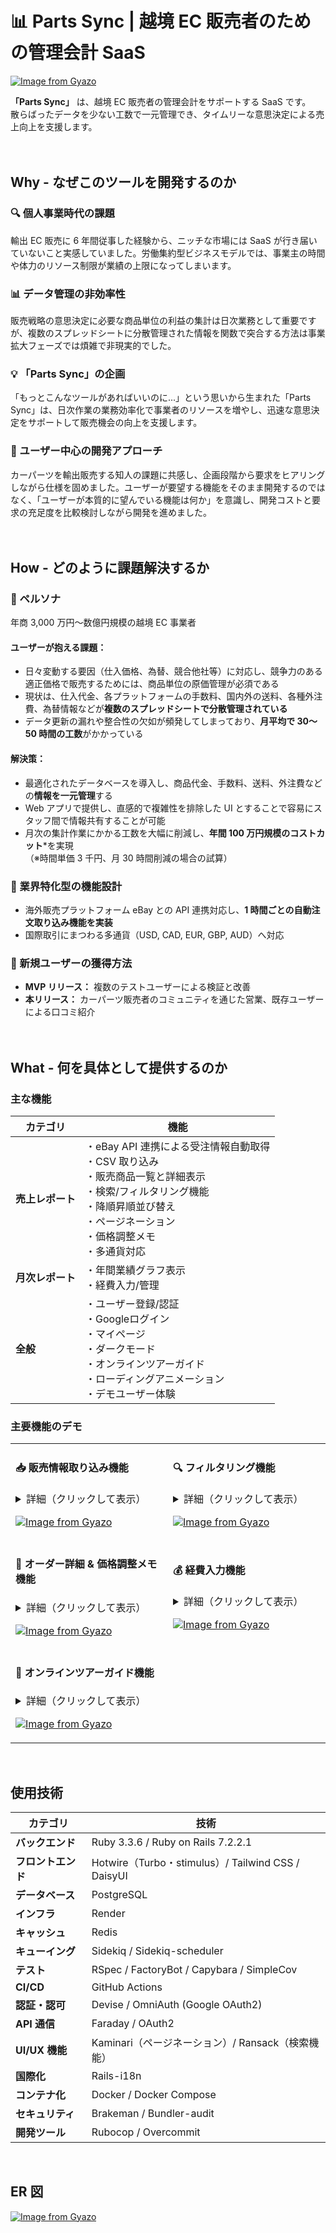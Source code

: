 # 📊 Parts Sync | 越境 EC 販売者のための管理会計 SaaS

[![Image from Gyazo](https://i.gyazo.com/3a721fbb896e886a8c4ef51df114f372.jpg)](https://gyazo.com/3a721fbb896e886a8c4ef51df114f372)

**「Parts Sync」** は、越境 EC 販売者の管理会計をサポートする SaaS です。<br>
散らばったデータを少ない工数で一元管理でき、タイムリーな意思決定による売上向上を支援します。
<br><br><br>

## Why - なぜこのツールを開発するのか

### 🔍 個人事業時代の課題

輸出 EC 販売に 6 年間従事した経験から、ニッチな市場には SaaS が行き届いていないこと実感していました。労働集約型ビジネスモデルでは、事業主の時間や体力のリソース制限が業績の上限になってしまいます。

### 📊 データ管理の非効率性

販売戦略の意思決定に必要な商品単位の利益の集計は日次業務として重要ですが、複数のスプレッドシートに分散管理された情報を関数で突合する方法は事業拡大フェーズでは煩雑で非現実的でした。

### 💡 「Parts Sync」の企画

「もっとこんなツールがあればいいのに...」という思いから生まれた「Parts Sync」は、日次作業の業務効率化で事業者のリソースを増やし、迅速な意思決定をサポートして販売機会の向上を支援します。

### 👥 ユーザー中心の開発アプローチ

カーパーツを輸出販売する知人の課題に共感し、企画段階から要求をヒアリングしながら仕様を固めました。ユーザーが要望する機能をそのまま開発するのではなく、「ユーザーが本質的に望んでいる機能は何か」を意識し、開発コストと要求の充足度を比較検討しながら開発を進めました。
<br><br><br>

## How - どのように課題解決するか

### 🎯 ペルソナ

年商 3,000 万円〜数億円規模の越境 EC 事業者<br>

#### ユーザーが抱える課題：

- 日々変動する要因（仕入価格、為替、競合他社等）に対応し、競争力のある適正価格で販売するためには、商品単位の原価管理が必須である
- 現状は、仕入代金、各プラットフォームの手数料、国内外の送料、各種外注費、為替情報などが**複数のスプレッドシートで分散管理されている**
- データ更新の漏れや整合性の欠如が頻発してしまっており、**月平均で 30〜50 時間の工数**がかかっている

#### 解決策：

- 最適化されたデータベースを導入し、商品代金、手数料、送料、外注費などの**情報を一元管理**する
- Web アプリで提供し、直感的で複雑性を排除した UI とすることで容易にスタッフ間で情報共有することが可能
- 月次の集計作業にかかる工数を大幅に削減し、**年間 100 万円規模のコストカット**\*を実現<br>（※時間単価 3 千円、月 30 時間削減の場合の試算）

### 🔧 業界特化型の機能設計

- 海外販売プラットフォーム eBay との API 連携対応し、**1 時間ごとの自動注文取り込み機能を実装**
- 国際取引にまつわる多通貨（USD, CAD, EUR, GBP, AUD）へ対応

### 🚀 新規ユーザーの獲得方法

- **MVP リリース：** 複数のテストユーザーによる検証と改善
- **本リリース：** カーパーツ販売者のコミュニティを通じた営業、既存ユーザーによる口コミ紹介
<br><br><br>

## What - 何を具体として提供するのか <br>

### 主な機能

| カテゴリ         | 機能                                                                                                                                               |
| ---------------- | -------------------------------------------------------------------------------------------------------------------------------------------------- |
| **売上レポート** | ・eBay API 連携による受注情報自動取得<br>・CSV 取り込み<br>・販売商品一覧と詳細表示<br>・検索/フィルタリング機能<br>・降順昇順並び替え<br>・ページネーション<br>・価格調整メモ<br>・多通貨対応 |
| **月次レポート** | ・年間業績グラフ表示<br>・経費入力/管理                                                                                                            |
| **全般**         | ・ユーザー登録/認証<br>・Googleログイン<br>・マイページ<br>・ダークモード<br>・オンラインツアーガイド<br>・ローディングアニメーション<br>・デモユーザー体験                            |

### 主要機能のデモ

<table>
<tr>
<td width="50%">

#### 📥 販売情報取り込み機能

<details>
<summary>詳細（クリックして表示）</summary>
CSV 形式のインポートでは委託先から入手した外注費を DB へ保存します。<br>また、基本情報はプラットフォームの API 経由で自動的に更新されます。Sidekiq+Redis を用いて 1 時間ごとの定期実行を実現しました。
</details>

[![Image from Gyazo](https://i.gyazo.com/5fb5078493a916a67b9e1dcd23478287.gif)](https://gyazo.com/5fb5078493a916a67b9e1dcd23478287)

</td>
<td width="50%">

#### 🔍 フィルタリング機能

<details>
<summary>詳細（クリックして表示）</summary>
Ransack を利用した検索機能です。販売データを日付、注文番号、追跡番号、SKU コードでマルチ検索することができます。<br>アイコンやプレースホルダーを利用することで、情報量を最小限にしつつ、直感的な UI を実現しています。
</details>

[![Image from Gyazo](https://i.gyazo.com/c39aaff5e467c1b1c1f93d1f86959412.gif)](https://gyazo.com/c39aaff5e467c1b1c1f93d1f86959412)

</td>
</tr>
<tr>
<td width="50%">

#### 📝 オーダー詳細 & 価格調整メモ機能

<details>
<summary>詳細（クリックして表示）</summary>
Turbo Frames/Streams & Stimulus を利用することで商品一覧画面からページ遷移せずにモーダル画面表示をしたり、販売金額調整のメモを登録できます。<br>また、HTMLのダイアログ機能を使ってESC キーや、枠外のクリックでモーダルを閉じることができ、再レンダリング不要で青色の価格調整日バッジが一覧画面に記載されます。
</details>

[![Image from Gyazo](https://i.gyazo.com/86e1fcede5b99059502eb51146b6caf3.gif)](https://gyazo.com/86e1fcede5b99059502eb51146b6caf3)

</td>
<td width="50%">

#### 💰 経費入力機能

<details>
<summary>詳細（クリックして表示）</summary>
商品別の利益計算には含めたくない経費で、かつ月次レポートには含めたい項目はこちらで手動入力することができます。<br>一部の委託費用については、CSVインポート時に自動的にこちらの機能へ登録されます。
</details>

[![Image from Gyazo](https://i.gyazo.com/e428dcbca255851103774bf2cc259800.gif)](https://gyazo.com/e428dcbca255851103774bf2cc259800)

</td>
</tr>
<tr>
<td width="50%">

#### 🎯 オンラインツアーガイド機能

<details>
<summary>詳細（クリックして表示）</summary>
Tour.jsのJavaScriptライブラリを利用することで、初めてログインするユーザーに対して視覚的なオンライツアーを提供しています。<br>初回の認知負荷を下げることでユーザー体験を向上させる狙いで導入しました。
</details>

[![Image from Gyazo](https://i.gyazo.com/a2b15bd487d7a6200caee2719c018a15.gif)](https://gyazo.com/a2b15bd487d7a6200caee2719c018a15)

</td>
<td width="50%">
</td>
</tr>
</table>
<br>

## 使用技術

| カテゴリ           | 技術                                               |
| ------------------ | -------------------------------------------------- |
| **バックエンド**   | Ruby 3.3.6 / Ruby on Rails 7.2.2.1                 |
| **フロントエンド** | Hotwire（Turbo・stimulus）/ Tailwind CSS / DaisyUI |
| **データベース**   | PostgreSQL                                         |
| **インフラ**       | Render                                             |
| **キャッシュ**     | Redis                                              |
| **キューイング**   | Sidekiq / Sidekiq-scheduler                        |
| **テスト**         | RSpec / FactoryBot / Capybara / SimpleCov          |
| **CI/CD**          | GitHub Actions                                     |
| **認証・認可**     | Devise / OmniAuth (Google OAuth2)                  |
| **API 通信**       | Faraday / OAuth2                                   |
| **UI/UX 機能**     | Kaminari（ページネーション）/ Ransack（検索機能）  |
| **国際化**         | Rails-i18n                                         |
| **コンテナ化**     | Docker / Docker Compose                            |
| **セキュリティ**   | Brakeman / Bundler-audit                           |
| **開発ツール**     | Rubocop / Overcommit                               |

<br>

## ER 図

[![Image from Gyazo](https://i.gyazo.com/219e7b0c7a3e8d4d4b58e573806667f9.png)](https://gyazo.com/219e7b0c7a3e8d4d4b58e573806667f9)

